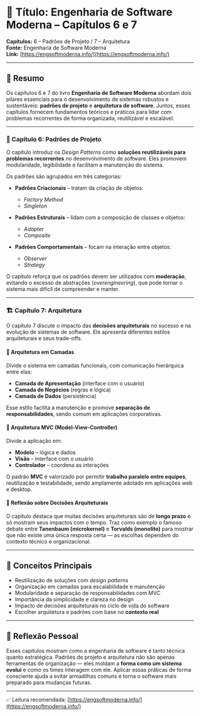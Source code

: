 # 📄 Título: Engenharia de Software Moderna – Capítulos 6 e 7

**Capítulos:** 6 – Padrões de Projeto / 7 – Arquitetura  
**Fonte:** Engenharia de Software Moderna  
**Link:** [https://engsoftmoderna.info/](https://engsoftmoderna.info/)

---

## 📝 Resumo

Os capítulos 6 e 7 do livro **Engenharia de Software Moderna** abordam dois pilares essenciais para o desenvolvimento de sistemas robustos e sustentáveis: **padrões de projeto** e **arquitetura de software**. Juntos, esses capítulos fornecem fundamentos teóricos e práticos para lidar com problemas recorrentes de forma organizada, reutilizável e escalável.

---

### 🔧 Capítulo 6: Padrões de Projeto

O capítulo introduz os *Design Patterns* como **soluções reutilizáveis para problemas recorrentes** no desenvolvimento de software. Eles promovem modularidade, legibilidade e facilitam a manutenção do sistema.

Os padrões são agrupados em três categorias:

- **Padrões Criacionais** – tratam da criação de objetos:
  - *Factory Method*
  - *Singleton*

- **Padrões Estruturais** – lidam com a composição de classes e objetos:
  - *Adapter*
  - *Composite*

- **Padrões Comportamentais** – focam na interação entre objetos:
  - *Observer*
  - *Strategy*

O capítulo reforça que os padrões devem ser utilizados com **moderação**, evitando o excesso de abstrações (*overengineering*), que pode tornar o sistema mais difícil de compreender e manter.

---

### 🏗️ Capítulo 7: Arquitetura

O capítulo 7 discute o impacto das **decisões arquiteturais** no sucesso e na evolução de sistemas de software. Ele apresenta diferentes estilos arquiteturais e seus trade-offs.

#### 🧱 Arquitetura em Camadas
Divide o sistema em camadas funcionais, com comunicação hierárquica entre elas:

- **Camada de Apresentação** (interface com o usuário)
- **Camada de Negócios** (regras e lógica)
- **Camada de Dados** (persistência)

Esse estilo facilita a manutenção e promove **separação de responsabilidades**, sendo comum em aplicações corporativas.

#### 🧩 Arquitetura MVC (Model-View-Controller)

Divide a aplicação em:

- **Modelo** – lógica e dados
- **Visão** – interface com o usuário
- **Controlador** – coordena as interações

O padrão **MVC** é valorizado por permitir **trabalho paralelo entre equipes**, reutilização e testabilidade, sendo amplamente adotado em aplicações web e desktop.

#### 🧠 Reflexão sobre Decisões Arquiteturais

O capítulo destaca que muitas decisões arquiteturais são de **longo prazo** e só mostram seus impactos com o tempo. Traz como exemplo o famoso debate entre **Tanenbaum (microkernel)** e **Torvalds (monolito)** para mostrar que não existe uma única resposta certa — as escolhas dependem do contexto técnico e organizacional.

---

## 🔑 Conceitos Principais

- Reutilização de soluções com *design patterns*
- Organização em camadas para escalabilidade e manutenção
- Modularidade e separação de responsabilidades com MVC
- Importância da simplicidade e clareza no design
- Impacto de decisões arquiteturais no ciclo de vida do software
- Escolher arquitetura e padrões com base no **contexto real**

---

## 💭 Reflexão Pessoal

Esses capítulos mostram como a engenharia de software é tanto técnica quanto estratégica. Padrões de projeto e arquitetura não são apenas ferramentas de organização — eles moldam a **forma como um sistema evolui** e como os times interagem com ele. Aplicar essas práticas de forma consciente ajuda a evitar armadilhas comuns e torna o software mais preparado para mudanças futuras.

---

✅ Leitura recomendada: [https://engsoftmoderna.info/](https://engsoftmoderna.info/)
